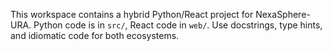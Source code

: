<!-- Use this file to provide workspace-specific custom instructions to Copilot. For more details, visit https://code.visualstudio.com/docs/copilot/copilot-customization#_use-a-githubcopilotinstructionsmd-file -->

This workspace contains a hybrid Python/React project for NexaSphere-URA. Python code is in `src/`, React code in `web/`. Use docstrings, type hints, and idiomatic code for both ecosystems.
